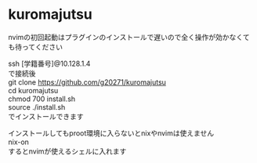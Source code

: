 # kuromajutsu
nvimの初回起動はプラグインのインストールで遅いので全く操作が効かなくても待ってください  
  
ssh [学籍番号]@10.128.1.4  
で接続後  
git clone https://github.com/g20271/kuromajutsu  
cd kuromajutsu  
chmod 700 install.sh  
source ./install.sh  
でインストールできます  

インストールしてもproot環境に入らないとnixやnvimは使えません  
nix-on  
するとnvimが使えるシェルに入れます  

